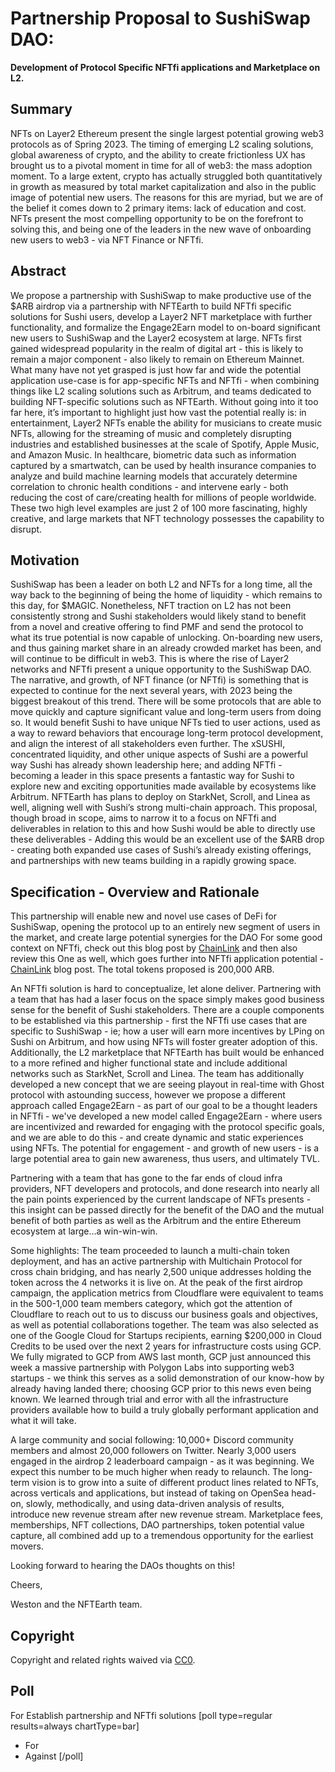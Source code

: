 # Partnership Proposal to SushiSwap DAO: 

**Development of Protocol Specific NFTfi applications and Marketplace on L2.**

## Summary

NFTs on Layer2 Ethereum present the single largest potential growing web3 protocols as of Spring 2023. The timing of emerging L2 scaling solutions, global awareness of crypto, and the ability to create frictionless UX has brought us to a pivotal moment in time for all of web3: the mass adoption moment. To a large extent, crypto has actually struggled both quantitatively in growth as measured by total market capitalization and also in the public image of potential new users. The reasons for this are myriad, but we are of the belief it comes down to 2 primary items: lack of education and cost. NFTs present the most compelling opportunity to be on the forefront to solving this, and being one of the leaders in the new wave of onboarding new users to web3 - via NFT Finance or NFTfi.

## Abstract

We propose a partnership with SushiSwap to make productive use of the $ARB airdrop via a partnership with NFTEarth to build NFTfi specific solutions for Sushi users, develop a Layer2 NFT marketplace with further functionality, and formalize the Engage2Earn model to on-board significant new users to SushiSwap and the Layer2 ecosystem at large. NFTs first gained widespread popularity in the realm of digital art - this is likely to remain a major component - also likely to remain on Ethereum Mainnet. What many have not yet grasped is just how far and wide the potential application use-case is for app-specific NFTs and NFTfi - when combining things like L2 scaling solutions such as Arbitrum, and teams dedicated to building NFT-specific solutions such as NFTEarth. Without going into it too far here, it’s important to highlight just how vast the potential really is: in entertainment, Layer2 NFTs enable the ability for musicians to create music NFTs, allowing for the streaming of music and completely disrupting industries and established businesses at the scale of Spotify, Apple Music, and Amazon Music. In healthcare, biometric data such as information captured by a smartwatch, can be used by health insurance companies to analyze and build machine learning models that accurately determine correlation to chronic health conditions - and intervene early - both reducing the cost of care/creating health for millions of people worldwide. These two high level examples are just 2 of 100 more fascinating, highly creative, and large markets that NFT technology possesses the capability to disrupt. 

## Motivation

SushiSwap has been a leader on both L2 and NFTs for a long time, all the way back to the beginning of being the home of liquidity - which remains to this day, for $MAGIC. Nonetheless, NFT traction on L2 has not been consistently strong and Sushi stakeholders would likely stand to benefit from a novel and creative offering to find PMF and send the protocol to what its true potential is now capable of unlocking. On-boarding new users, and thus gaining market share in an already crowded market has been, and will continue to be difficult in web3. This is where the rise of Layer2 networks and NFTfi present a unique opportunity to the SushiSwap DAO. The narrative, and growth, of NFT finance (or NFTfi) is something that is expected to continue for the next several years, with 2023 being the biggest breakout of this trend. There will be some protocols that are able to move quickly and capture significant value and long-term users from doing so. It would benefit Sushi to have unique NFTs tied to user actions, used as a way to reward behaviors that encourage long-term protocol development, and align the interest of all stakeholders even further. The xSUSHI, concentrated liquidity, and other unique aspects of Sushi are a powerful way Sushi has already shown leadership here; and adding NFTfi - becoming a leader in this space presents a fantastic way for Sushi to explore new and exciting opportunities made available by ecosystems like Arbitrum. NFTEarth has plans to deploy on StarkNet, Scroll, and Linea as well, aligning well with Sushi’s strong multi-chain approach. This proposal, though broad in scope, aims to narrow it to a focus on NFTfi and deliverables in relation to this and how Sushi would be able to directly use these deliverables - Adding this would be an excellent use of the $ARB drop - creating both expanded use cases of Sushi’s already existing offerings, and partnerships with new teams building in a rapidly growing space.

## Specification - Overview and Rationale

This partnership will enable new and novel use cases of DeFi for SushiSwap, opening the protocol up to an entirely new segment of users in the market, and create large potential synergies for the DAO For some good context on NFTfi, check out this blog post by [ChainLink](https://blog.chain.link/nftfi/) and then also review this One as well, which goes further into NFTfi application potential - [ChainLink](https://blog.chain.link/nft-lending-renting-blockchain-games/) blog post. The total tokens proposed is 200,000 ARB.

An NFTfi solution is hard to conceptualize, let alone deliver. Partnering with a team that has had a laser focus on the space simply makes good business sense for the benefit of Sushi stakeholders. There are a couple components to be established via this partnership - first the NFTfi use cases that are specific to SushiSwap - ie; how a user will earn more incentives by LPing on Sushi on Arbitrum, and how using NFTs will foster greater adoption of this. Additionally, the L2 marketplace that NFTEarth has built would be enhanced to a more refined and higher functional state and include additional networks such as StarkNet, Scroll and Linea. The team has additionally developed a new concept that we are seeing playout in real-time with Ghost protocol with astounding success, however we propose a different approach called Engage2Earn - as part of our goal to be a thought leaders in NFTfi - we've developed a new model called Engage2Earn - where users are incentivized and rewarded for engaging with the protocol specific goals, and we are able to do this - and create dynamic and static experiences using NFTs. The potential for engagement - and growth of new users - is a large potential area to gain new awareness, thus users, and ultimately TVL.

Partnering with a team that has gone to the far ends of cloud infra providers, NFT developers and protocols, and done research into nearly all the pain points experienced by the current landscape of NFTs presents - this insight can be passed directly for the benefit of the DAO and the mutual benefit of both parties as well as the Arbitrum and the entire Ethereum ecosystem at large…a win-win-win.

Some highlights: The team proceeded to launch a multi-chain token deployment, and has an active partnership with Multichain Protocol for cross chain bridging, and has nearly 2,500 unique addresses holding the token across the 4 networks it is live on. At the peak of the first airdrop campaign, the application metrics from Cloudflare were equivalent to teams in the 500-1,000 team members category, which got the attention of Cloudflare to reach out to us to discuss our business goals and objectives, as well as potential collaborations together. The team was also selected as one of the Google Cloud for Startups recipients, earning $200,000 in Cloud Credits to be used over the next 2 years for infrastructure costs using GCP. We fully migrated to GCP from AWS last month, GCP just announced this week a massive partnership with Polygon Labs into supporting web3 startups - we think this serves as a solid demonstration of our know-how by already having landed there; choosing GCP prior to this news even being known. We learned through trial and error with all the infrastructure providers available how to build a truly globally performant application and what it will take.

A large community and social following: 10,000+ Discord community members and almost 20,000 followers on Twitter. Nearly 3,000 users engaged in the airdrop 2 leaderboard campaign - as it was beginning. We expect this number to be much higher when ready to relaunch. The long-term vision is to grow into a suite of different product lines related to NFTs, across verticals and applications, but instead of taking on OpenSea head-on, slowly, methodically, and using data-driven analysis of results, introduce new revenue stream after new revenue stream. Marketplace fees, memberships, NFT collections, DAO partnerships, token potential value capture, all combined add up to a tremendous opportunity for the earliest movers. 

Looking forward to hearing the DAOs thoughts on this! 

Cheers, 

Weston and the NFTEarth team.

## Copyright

Copyright and related rights waived via [CC0](https://creativecommons.org/publicdomain/zero/1.0/).

## Poll

For
Establish partnership and NFTfi solutions
[poll type=regular results=always chartType=bar]
* For
* Against
[/poll]
